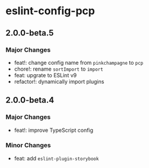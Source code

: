 # eslint-config-pcp

## 2.0.0-beta.5

### Major Changes

- feat!: change config name from `pinkchampagne` to `pcp`
- chore!: rename `sortImport` to `import`
- feat: upgrate to ESLint v9
- refactor!: dynamically import plugins

## 2.0.0-beta.4

### Major Changes

- feat!: improve TypeScript config

### Minor Changes

- feat: add `eslint-plugin-storybook`
